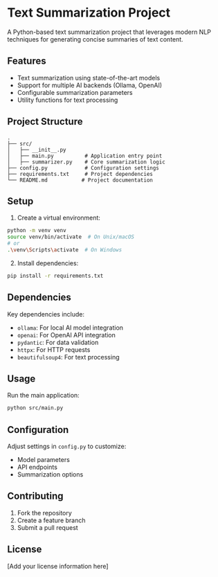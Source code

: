 # Text Summarization Project

A Python-based text summarization project that leverages modern NLP techniques for generating concise summaries of text content.

## Features

- Text summarization using state-of-the-art models
- Support for multiple AI backends (Ollama, OpenAI)
- Configurable summarization parameters
- Utility functions for text processing

## Project Structure

```
.
├── src/
│   ├── __init__.py
│   ├── main.py          # Application entry point
│   ├── summarizer.py    # Core summarization logic
├── config.py            # Configuration settings
├── requirements.txt     # Project dependencies
└── README.md           # Project documentation
```

## Setup

1. Create a virtual environment:

```bash
python -m venv venv
source venv/bin/activate  # On Unix/macOS
# or
.\venv\Scripts\activate  # On Windows
```

2. Install dependencies:

```bash
pip install -r requirements.txt
```

## Dependencies

Key dependencies include:

- `ollama`: For local AI model integration
- `openai`: For OpenAI API integration
- `pydantic`: For data validation
- `httpx`: For HTTP requests
- `beautifulsoup4`: For text processing

## Usage

Run the main application:

```bash
python src/main.py
```

## Configuration

Adjust settings in `config.py` to customize:

- Model parameters
- API endpoints
- Summarization options

## Contributing

1. Fork the repository
2. Create a feature branch
3. Submit a pull request

## License

[Add your license information here]
